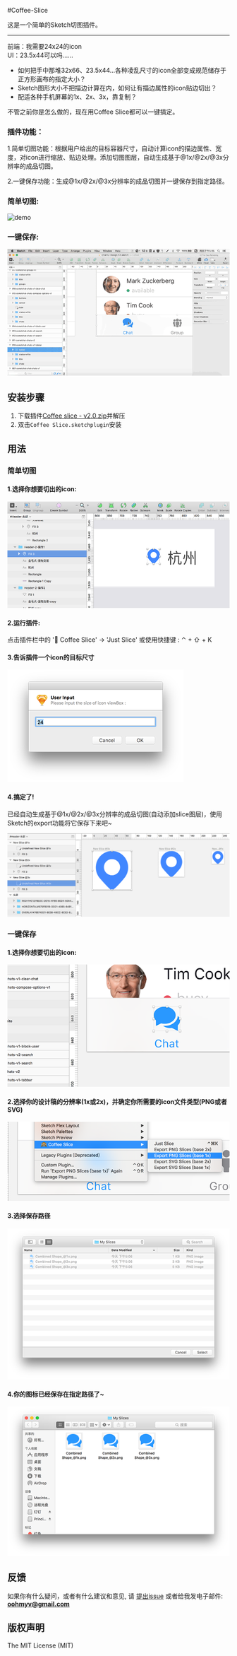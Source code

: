 #Coffee-Slice

这是一个简单的Sketch切图插件。

***

前端：我需要24x24的icon<br>
UI：23.5x44可以吗……

* 如何把手中那堆32x66、23.5x44...各种凌乱尺寸的icon全部变成规范储存于正方形画布的指定大小？<br>
* Sketch图形大小不把描边计算在内，如何让有描边属性的icon贴边切出？<br>
* 配适各种手机屏幕的1x、2x、3x，靠复制？<br>

不管之前你是怎么做的，现在用Coffee Slice都可以一键搞定。

### 插件功能：

1.简单切图功能：根据用户给出的目标容器尺寸，自动计算icon的描边属性、宽度，对icon进行缩放、贴边处理。添加切图图层，自动生成基于@1x/@2x/@3x分辨率的成品切图。

2.一键保存功能：生成@1x/@2x/@3x分辨率的成品切图并一键保存到指定路径。

### 简单切图:

   ![demo](https://github.com/KivyGogh/Coffee-Slice/blob/master/img/demo1.gif)

### 一键保存:

   ![demo](https://github.com/KivyGogh/Coffee-Slice/blob/master/img/demo2.gif)

## 安装步骤

1. 下载插件[Coffee slice - v2.0.zip](https://github.com/KivyGogh/Coffee-Slice/blob/master/installer-package/Coffee-Slice.sketchplugin.zip?raw=true)并解压
2. 双击`Coffee Slice.sketchplugin`安装

## 用法

### 简单切图

#### 1.选择你想要切出的icon:

   ![selection](https://github.com/KivyGogh/Coffee-Slice/blob/master/img/selectIcon.png)

#### 2.运行插件:

 点击插件栏中的 '🙉 Coffee Slice' -> 'Just Slice' 或使用快捷键 : ⌃ + ⇧ + K

#### 3.告诉插件一个icon的目标尺寸

   ![input size](https://github.com/KivyGogh/Coffee-Slice/blob/master/img/inputSize.png)

#### 4.搞定了!

已经自动生成基于@1x/@2x/@3x分辨率的成品切图(自动添加slice图层)，使用Sketch的export功能将它保存下来吧~

   ![readied](https://github.com/KivyGogh/Coffee-Slice/blob/master/img/readied.png)


### 一键保存

#### 1.选择你想要切出的icon:

   ![autosave](https://github.com/KivyGogh/Coffee-Slice/blob/master/img/autosave1.png)

#### 2.选择你的设计稿的分辨率(1x或2x)，并确定你所需要的icon文件类型(PNG或者SVG)

   ![autosave](https://github.com/KivyGogh/Coffee-Slice/blob/master/img/autosave2.png)

#### 3.选择保存路径

   ![autosave](https://github.com/KivyGogh/Coffee-Slice/blob/master/img/autosave3.png)

#### 4.你的图标已经保存在指定路径了~

   ![autosave](https://github.com/KivyGogh/Coffee-Slice/blob/master/img/autosave4.png)


## 反馈

如果你有什么疑问，或者有什么建议和意见, 请 [提出issue](https://github.com/kivygogh/Coffee-Slice/issues) 或者给我发电子邮件: **oohmyv@gmail.com**

## 版权声明

The MIT License (MIT)
